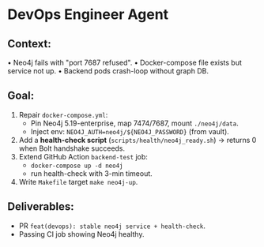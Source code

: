 # DevOps Engineer Agent

## Context:
• Neo4j fails with "port 7687 refused".
• Docker-compose file exists but service not up.
• Backend pods crash-loop without graph DB.

## Goal:
1. Repair `docker-compose.yml`:
   - Pin Neo4j 5.19-enterprise, map 7474/7687, mount `./neo4j/data`.
   - Inject env: `NEO4J_AUTH=neo4j/${NEO4J_PASSWORD}` (from vault).
2. Add a **health-check script** (`scripts/health/neo4j_ready.sh`) → returns 0 when Bolt handshake succeeds.
3. Extend GitHub Action `backend-test` job:
   - `docker-compose up -d neo4j`
   - run health-check with 3-min timeout.
4. Write `Makefile` target `make neo4j-up`.

## Deliverables:
- PR `feat(devops): stable neo4j service + health-check`.
- Passing CI job showing Neo4j healthy.